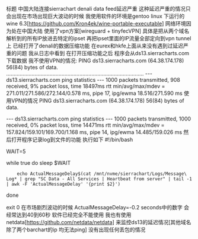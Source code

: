 标题 中国大陆连接sierrachart denali data feed延迟严重
这种延迟严重的情况只会出现在市场出现巨大波动的时候
我使用软件的环境是gentoo linux 下运行的wine 6.3[https://github.com/Kron4ek/wine-portable-executable]
网络环境因为处在中国大陆 使用了vpn方案[wireguard + tinyfecVPN]
具体是把从两个域名解析到的所有IP放进去特定的ipset 再把ipset里面的IP流量全部定向到vpn tunnel上
已经打开了denali的数据压缩功能 在eurex和hkfe上面从来没有遇到过延迟严重的问题
我从日志中看到 在打开压缩功能之后 程序会从ds13.sierracharts.com下载数据
我不使用VPN的情况:
PING ds13.sierracharts.com (64.38.174.178) 56(84) bytes of data.
............................................................................................
--- ds13.sierracharts.com ping statistics ---
1000 packets transmitted, 908 received, 9% packet loss, time 18497ms
rtt min/avg/max/mdev = 271.011/271.586/272.144/0.578 ms, pipe 17, ipg/ewma 18.516/271.590 ms
使用VPN的情况
PING ds13.sierracharts.com (64.38.174.178) 56(84) bytes of data.

--- ds13.sierracharts.com ping statistics ---
1000 packets transmitted, 1000 received, 0% packet loss, time 14471ms
rtt min/avg/max/mdev = 157.824/159.101/169.700/1.168 ms, pipe 14, ipg/ewma 14.485/159.026 ms
然后打开程序记录log到文件的功能
执行如下
#!/bin/bash

WAIT=5

while true
do
        sleep $WAIT

        echo ActualMessageDelay$(cat /mnt/nvme/sierrachart/Logs/Message\ Log* | grep "SC Data - All Services | Heartbeat from server" | tail -1 | awk -F 'ActualMessageDelay' '{print $2}')
done

exit 0
在市场剧烈波动的时候
ActualMessageDelay=-0.2 seconds中的数字 会经常达到40到60秒 软件已经完全不能使用
我也有使用netdata[https://github.com/netdata/netdata] 来监控ds13的延迟情况[其他域名除了两个barchart的ip 均无法ping] 没有出现任何丢包的情况
